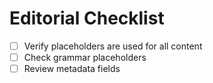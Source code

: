 # Editorial Checklist
- [ ] Verify placeholders are used for all content
- [ ] Check grammar placeholders
- [ ] Review metadata fields
